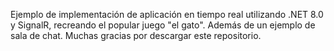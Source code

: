 Ejemplo de implementación de aplicación en tiempo real utilizando .NET 8.0 y SignalR, recreando el popular juego "el gato". Además de un ejemplo de sala de chat.
Muchas gracias por descargar este repositorio.
